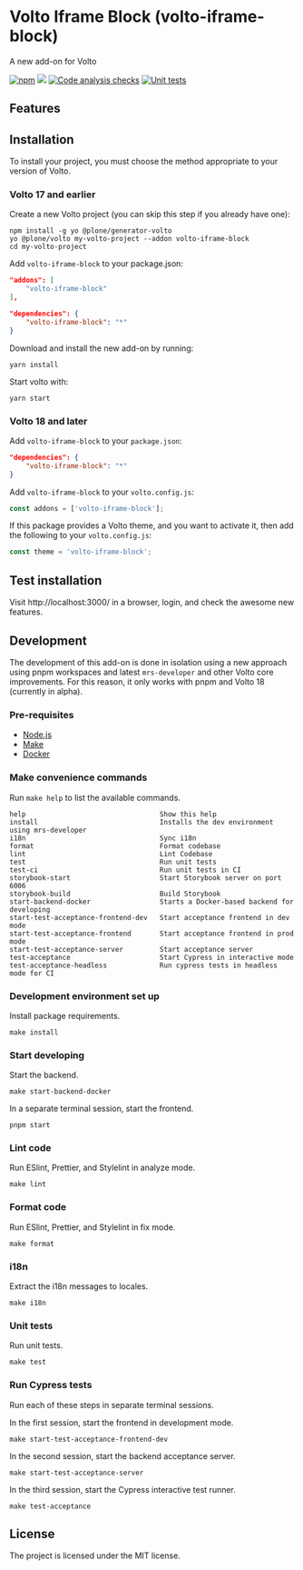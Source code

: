 # Volto Iframe Block (volto-iframe-block)

A new add-on for Volto

[![npm](https://img.shields.io/npm/v/volto-iframe-block)](https://www.npmjs.com/package/volto-iframe-block)
[![](https://img.shields.io/badge/-Storybook-ff4785?logo=Storybook&logoColor=white&style=flat-square)](https://kitconcept.github.io/volto-iframe-block/)
[![Code analysis checks](https://github.com/kitconcept/volto-iframe-block/actions/workflows/code.yml/badge.svg)](https://github.com/kitconcept/volto-iframe-block/actions/workflows/code.yml)
[![Unit tests](https://github.com/kitconcept/volto-iframe-block/actions/workflows/unit.yml/badge.svg)](https://github.com/kitconcept/volto-iframe-block/actions/workflows/unit.yml)

## Features

<!-- List your awesome features here -->

## Installation

To install your project, you must choose the method appropriate to your version of Volto.


### Volto 17 and earlier

Create a new Volto project (you can skip this step if you already have one):

```
npm install -g yo @plone/generator-volto
yo @plone/volto my-volto-project --addon volto-iframe-block
cd my-volto-project
```

Add `volto-iframe-block` to your package.json:

```JSON
"addons": [
    "volto-iframe-block"
],

"dependencies": {
    "volto-iframe-block": "*"
}
```

Download and install the new add-on by running:

```
yarn install
```

Start volto with:

```
yarn start
```

### Volto 18 and later

Add `volto-iframe-block` to your `package.json`:

```json
"dependencies": {
    "volto-iframe-block": "*"
}
```

Add `volto-iframe-block` to your `volto.config.js`:

```javascript
const addons = ['volto-iframe-block'];
```

If this package provides a Volto theme, and you want to activate it, then add the following to your `volto.config.js`:

```javascript
const theme = 'volto-iframe-block';
```

## Test installation

Visit http://localhost:3000/ in a browser, login, and check the awesome new features.


## Development

The development of this add-on is done in isolation using a new approach using pnpm workspaces and latest `mrs-developer` and other Volto core improvements.
For this reason, it only works with pnpm and Volto 18 (currently in alpha).


### Pre-requisites

-   [Node.js](https://6.docs.plone.org/install/create-project.html#node-js)
-   [Make](https://6.docs.plone.org/install/create-project.html#make)
-   [Docker](https://6.docs.plone.org/install/create-project.html#docker)


### Make convenience commands

Run `make help` to list the available commands.

```text
help                                 Show this help
install                              Installs the dev environment using mrs-developer
i18n                                 Sync i18n
format                               Format codebase
lint                                 Lint Codebase
test                                 Run unit tests
test-ci                              Run unit tests in CI
storybook-start                      Start Storybook server on port 6006
storybook-build                      Build Storybook
start-backend-docker                 Starts a Docker-based backend for developing
start-test-acceptance-frontend-dev   Start acceptance frontend in dev mode
start-test-acceptance-frontend       Start acceptance frontend in prod mode
start-test-acceptance-server         Start acceptance server
test-acceptance                      Start Cypress in interactive mode
test-acceptance-headless             Run cypress tests in headless mode for CI
```

### Development environment set up

Install package requirements.

```shell
make install
```

### Start developing

Start the backend.

```shell
make start-backend-docker
```

In a separate terminal session, start the frontend.

```shell
pnpm start
```

### Lint code

Run ESlint, Prettier, and Stylelint in analyze mode.

```shell
make lint
```

### Format code

Run ESlint, Prettier, and Stylelint in fix mode.

```shell
make format
```

### i18n

Extract the i18n messages to locales.

```shell
make i18n
```

### Unit tests

Run unit tests.

```shell
make test
```

### Run Cypress tests

Run each of these steps in separate terminal sessions.

In the first session, start the frontend in development mode.

```shell
make start-test-acceptance-frontend-dev
```

In the second session, start the backend acceptance server.

```shell
make start-test-acceptance-server
```

In the third session, start the Cypress interactive test runner.

```shell
make test-acceptance
```

## License

The project is licensed under the MIT license.
